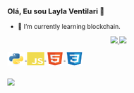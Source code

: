 ### Olá, Eu sou Layla Ventilari 👋



- 🌱 I’m currently learning blockchain.



<div align="center">
  <a href="https://github.com/LaylaVnite">
  <img height="180em" src="https://github-readme-stats.vercel.app/api?username=LaylaVnite&show_icons=true&theme=standard&include_all_commits=true&count_private=true"/>
  <img height="180em" src="https://github-readme-stats.vercel.app/api/top-langs/?username=LaylaVnite&layout=compact&langs_count=7&theme=standard"/>
</div>
<div style="display: inline_block"><br>
  <img align="center" alt="Rafa-Python" height="30" width="40" src="https://raw.githubusercontent.com/devicons/devicon/master/icons/python/python-original.svg">
  <img align="center" alt="Rafa-Js" height="30" width="40" src="https://raw.githubusercontent.com/devicons/devicon/master/icons/javascript/javascript-plain.svg">
  
  <img align="center" alt="Rafa-HTML" height="30" width="40" src="https://raw.githubusercontent.com/devicons/devicon/master/icons/html5/html5-original.svg">
  <img align="center" alt="Rafa-CSS" height="30" width="40" src="https://raw.githubusercontent.com/devicons/devicon/master/icons/css3/css3-original.svg">
  
   
</div>
  
  ##
  
  <div>
     <a href="https://instagram.com/layla.ventilari" target="_blank"><img src="https://img.shields.io/badge/-Instagram-%23E4405F?style=for-the-badge&logo=instagram&logoColor=white" target="_blank"></a>
  </div>
